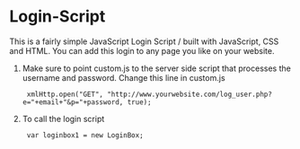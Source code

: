 Login-Script
============

This is a fairly simple JavaScript Login Script / built with JavaScript, CSS and HTML.  You can add this login to any page you like on your website.

1. Make sure to point custom.js to the server side script that processes the username and password. Change this line in custom.js

		xmlHttp.open("GET", "http://www.yourwebsite.com/log_user.php?e="+email+"&p="+password, true);

2. To call the login script

		var loginbox1 = new LoginBox;
